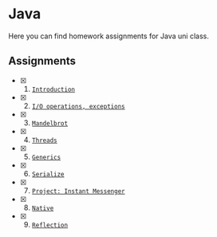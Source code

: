 # Java

Here you can find homework assignments for Java uni class.

## Assignments

- [x] 1. [`Introduction`](assignment-1-introduction/)
- [x] 2. [`I/O operations, exceptions`](assignment-2-exceptions/)
- [x] 3. [`Mandelbrot`](assignment-3-mandelbrot/)
- [x] 4. [`Threads`](assignment-4-threads/)
- [x] 5. [`Generics`](assignment-5-generics/)
- [x] 6. [`Serialize`](assignment-6-serialize/)
- [x] 7. [`Project: Instant Messenger`](assignment-7-messenger/)
- [x] 8. [`Native`](assignment-8-native/)
- [x] 9. [`Reflection`](assignment-9-reflection/)
